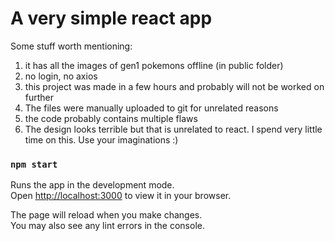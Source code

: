 # A very simple react app

Some stuff worth mentioning:
1. it has all the images of gen1 pokemons offline (in public folder)
2. no login, no axios
3. this project was made in a few hours and probably will not be worked on further
4. The files were manually uploaded to git for unrelated reasons
5. the code probably contains multiple flaws
6. The design looks terrible but that is unrelated to react. I spend very little time on this. Use your imaginations :)

### `npm start`

Runs the app in the development mode.\
Open [http://localhost:3000](http://localhost:3000) to view it in your browser.

The page will reload when you make changes.\
You may also see any lint errors in the console.

